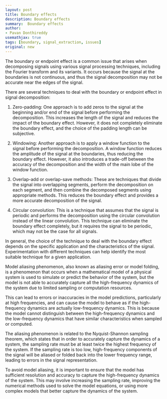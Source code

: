 ```yaml
---
layout: post
title: Boundary effects
description: Boundary effects
summary:  Boundary effects
author:
- Pavan Donthireddy
usemathjax: true
tags: [boundary, signal_extraction, issues]
original: new
---
```



The boundary or endpoint effect is a common issue that arises when decomposing signals using various signal processing techniques, including the Fourier transform and its variants. It occurs because the signal at the boundaries is not continuous, and thus the signal decomposition may not be accurate near the edges of the signal.

There are several techniques to deal with the boundary or endpoint effect in signal decomposition:

1.  Zero-padding: One approach is to add zeros to the signal at the beginning and/or end of the signal before performing the decomposition. This increases the length of the signal and reduces the impact of the boundary effect. However, it does not completely eliminate the boundary effect, and the choice of the padding length can be subjective.
    
2.  Windowing: Another approach is to apply a window function to the signal before performing the decomposition. A window function reduces the amplitude of the signal at the boundaries, thus reducing the boundary effect. However, it also introduces a trade-off between the accuracy of the decomposition and the width of the main lobe of the window function.
    
3.  Overlap-add or overlap-save methods: These are techniques that divide the signal into overlapping segments, perform the decomposition on each segment, and then combine the decomposed segments using appropriate methods. This reduces the boundary effect and provides a more accurate decomposition of the signal.
    
4.  Circular convolution: This is a technique that assumes that the signal is periodic and performs the decomposition using the circular convolution instead of the linear convolution. This technique can eliminate the boundary effect completely, but it requires the signal to be periodic, which may not be the case for all signals.
    

In general, the choice of the technique to deal with the boundary effect depends on the specific application and the characteristics of the signal. Experimentation with different techniques can help identify the most suitable technique for a given application.



Model aliasing phenomenon, also known as aliasing error or model folding, is a phenomenon that occurs when a mathematical model of a physical system is used to simulate or predict the behavior of the system, but the model is not able to accurately capture all the high-frequency dynamics of the system due to limited sampling or computation resources.

This can lead to errors or inaccuracies in the model predictions, particularly at high frequencies, and can cause the model to behave as if the high-frequency dynamics are actually low-frequency dynamics. This is because the model cannot distinguish between the high-frequency dynamics and the low-frequency dynamics that have similar characteristics when sampled or computed.

The aliasing phenomenon is related to the Nyquist-Shannon sampling theorem, which states that in order to accurately capture the dynamics of a system, the sampling rate must be at least twice the highest frequency of the system. If the sampling rate is too low, high-frequency components of the signal will be aliased or folded back into the lower frequency range, leading to errors in the signal representation.

To avoid model aliasing, it is important to ensure that the model has sufficient resolution and accuracy to capture the high-frequency dynamics of the system. This may involve increasing the sampling rate, improving the numerical methods used to solve the model equations, or using more complex models that better capture the dynamics of the system.